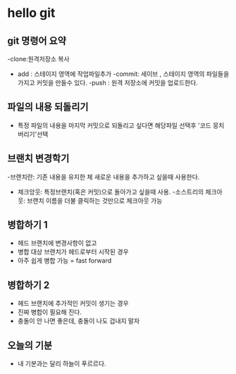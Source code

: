 # hello git

## git 명령어 요약

-clone:원격저장소 복사
- add : 스테이지 영역에 작업파일추가
-commit: 세이브 , 스테이지 영역의 파일들을 가지고 커밋을 만들수 있다.
-push : 원격 저장소에 커밋을 업로드한다.


## 파일의 내용 되돌리기
- 특정 파일의 내용을 마지막 커밋으로 되돌리고 싶다면 해당파일 선택후 '코드 뭉치 버리기'선택

## 브랜치 변경학기
-브랜치란: 기존 내용을 유지한 체 새로운 내용을 추가하고 싶을때 사용한다.
- 체크앙웃: 특정브랜치(혹은 커밋)으로 돌아가고 싶을때 사용.
-소스트리의 체크아웃: 브랜치 이름을 더불 클릭하는 것만으로 체크아웃 가능


## 병합하기 1

- 헤드 브랜치에 변경사항이 없고
- 병합 대상 브랜치가 헤드로부터 시작된 경우
- 아주 쉽게 병합 가능 = fast forward


## 병합하기 2
- 헤드 브랜치에 추가적인 커밋이 생기는 경우
- 진짜 병합이 필요해 진다.
- 충돌이 안 나면 좋은데, 충돌이 나도 겁내지 말자

## 오늘의 기분

- 내 기분과는 달리 하늘이 푸르르다.
